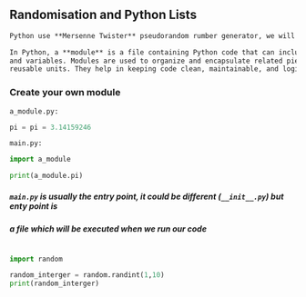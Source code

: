 ## Randomisation and Python Lists 

```md
Python use **Mersenne Twister** pseudorandom rumber generator, we will use random module to genertae random numbers 
```

```md
In Python, a **module** is a file containing Python code that can include functions, classes,
and variables. Modules are used to organize and encapsulate related pieces of code into 
reusable units. They help in keeping code clean, maintainable, and logically structured. 
```


### Create your own module 
`a_module.py:`
```py 
pi = pi = 3.14159246
```

`main.py:`
``` py 
import a_module

print(a_module.pi)
```


##### `main.py` is usually the entry point, it could be different (`__init__.py`) but enty point is
##### a file which will be executed when we run our code  


``` py main.py

import random 

random_interger = random.randint(1,10)
print(random_interger)

```

